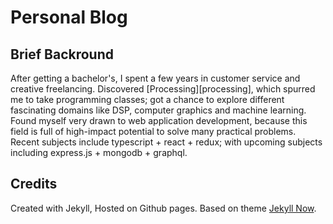# Personal Blog

## Brief Backround

After getting a bachelor's, I spent a few years in customer service and creative freelancing.
Discovered [Processing][processing], which spurred me to take programming classes; got a chance to explore different fascinating domains like DSP, computer graphics and machine learning.
Found myself very drawn to web application development, because this field is full of high-impact potential to solve many practical problems.
Recent subjects include typescript + react + redux; with upcoming subjects including express.js + mongodb + graphql.

## Credits

Created with Jekyll, Hosted on Github pages.
Based on theme [Jekyll Now][jekyll-now]. 

[jekyll-now]: https://github.com/barryclark/jekyll-now